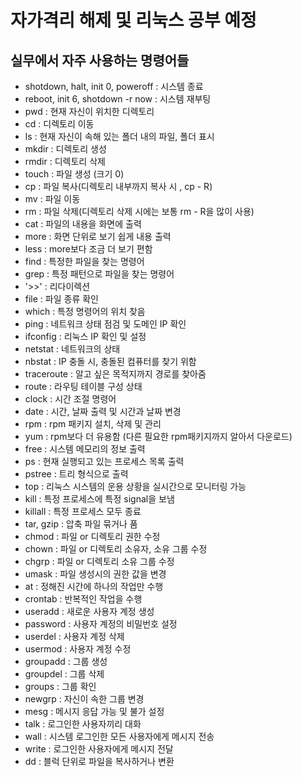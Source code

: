 # 자가격리 해제 및 리눅스 공부 예정



## 실무에서 자주 사용하는 명령어들

* shotdown, halt, init 0, poweroff : 시스템 종료
* reboot, init 6, shotdown -r now : 시스템 재부팅
* pwd : 현재 자신이 위치한 디렉토리
* cd  : 디렉토리 이동
* ls : 현재 자신이 속해 있는 폴더 내의 파일, 폴더 표시
* mkdir : 디렉토리 생성
* rmdir : 디렉토리 삭제
* touch :  파일 생성 (크기 0)
* cp : 파일 복사(디렉토리 내부까지 복사 시 , cp - R)
* mv : 파일 이동
* rm : 파일 삭제(디렉토리 삭제 시에는 보통 rm - R을 많이 사용)
* cat : 파일의 내용을 화면에 출력
* more :  화면 단위로 보기 쉽게 내용 출력
* less : more보다 조금 더 보기 편함
* find : 특정한 파일을 찾는 명령어
* grep : 특정 패턴으로 파일을 찾는 명령어
* '>>' : 리다이렉션
* file : 파일 종류 확인
* which : 특정 명령어의 위치 찾음
* ping : 네트워크 상태 점검 및 도메인 IP 확인
* ifconfig : 리눅스 IP 확인 및 설정
* netstat : 네트워크의 상태
* nbstat : IP 충돌 시, 충돌된 컴퓨터를 찾기 위함
* traceroute : 알고 싶은 목적지까지 경로를 찾아줌
* route : 라우팅 테이블 구성 상태
* clock : 시간 조절 명령어
* date : 시간, 날짜 출력 및 시간과 날짜 변경
* rpm : rpm 패키지 설치, 삭제 및 관리
* yum : rpm보다 더 유용함 (다른 필요한 rpm패키지까지 알아서 다운로드)
* free : 시스템 메모리의 정보 출력
* ps : 현재 실행되고 있는 프로세스 목록 출력
* pstree : 트리 형식으로 출력
* top : 리눅스 시스템의 운용 상황을 실시간으로 모니터링 가능
* kill : 특정 프로세스에 특정 signal을 보냄
* killall : 특정 프로세스 모두 종료
* tar, gzip : 압축 파일 묶거나 품
* chmod : 파일 or 디렉토리 권한 수정
* chown : 파일 or 디렉토리 소유자, 소유 그룹 수정
* chgrp : 파일 or 디렉토리 소유 그룹 수정
* umask : 파일 생성시의 권한 값을 변경
* at : 정해진 시간에 하나의 작업만 수행
* crontab : 반복적인 작업을 수행
* useradd : 새로운 사용자 계정 생성
* password : 사용자 계정의 비밀번호 설정
* userdel : 사용자 계정 삭제
* usermod : 사용자 계정 수정
* groupadd : 그룹 생성
* groupdel : 그룹 삭제
* groups : 그룹 확인
* newgrp : 자신이 속한 그룹 변경
* mesg : 메시지 응답 가능 및 불가 설정
* talk : 로그인한 사용자끼리 대화
* wall : 시스템 로그인한 모든 사용자에게 메시지 전송
* write : 로그인한 사용자에게 메시지 전달
* dd : 블럭 단위로 파일을 복사하거나 변환

